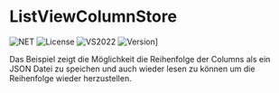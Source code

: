 ﻿# ListViewColumnStore

![NET](https://img.shields.io/badge/NET-8.0-green.svg)
![License](https://img.shields.io/badge/License-MIT-blue.svg)
![VS2022](https://img.shields.io/badge/Visual%20Studio-2022-white.svg)
![Version](https://img.shields.io/badge/Version-1.0.2025.0-yellow.svg)]

Das Beispiel zeigt die Möglichkeit die Reihenfolge der Columns als ein JSON Datei zu speichen und auch wieder lesen zu können um die Reihenfolge wieder herzustellen.
